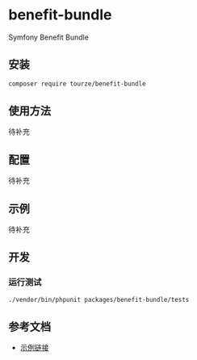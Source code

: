 # benefit-bundle

Symfony Benefit Bundle

## 安装

```bash
composer require tourze/benefit-bundle
```

## 使用方法

待补充

## 配置

待补充

## 示例

待补充

## 开发

### 运行测试

```bash
./vendor/bin/phpunit packages/benefit-bundle/tests
```

## 参考文档

- [示例链接](https://example.com)
